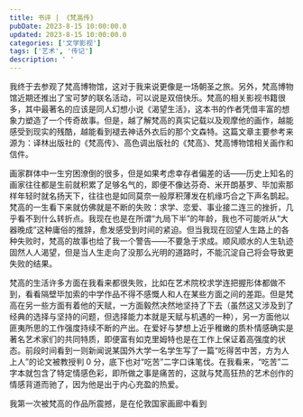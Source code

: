 ```yaml
---
title: 书评 | 《梵高传》
pubDate: 2023-8-15 10:00:00.0
updated: 2023-8-15 10:00:00.0
categories: ['文学影视']
tags: ['艺术', '传记']
description: ' '
---
```

我终于去参观了梵高博物馆，这对于我来说更像是一场朝圣之旅。另外，梵高博物馆近期还推出了宝可梦的联名活动，可以说是双倍快乐。梵高的相关影视书籍很多，其中最著名的应该是同人幻想小说《渴望生活》，这本书的作者凭借丰富的想象力塑造了一个传奇故事。但是，越了解梵高的真实记载以及观摩他的画作，越能感受到现实的残酷，越能看到褪去神话外衣后的那个文森特。这篇文章主要参考来源为：译林出版社的《梵高传》、高色调出版社的《梵高》、梵高博物馆相关画作和信件。

画家群体中一生穷困潦倒的很多，但是如果考虑幸存者偏差的话——历史上知名的画家往往都是生前就积累了足够名气的，即便不像达芬奇、米开朗基罗、毕加索那样年轻时就名扬天下，往往也是如同莫奈一般厚积薄发在机缘巧合之下声名鹊起。梵高的一生看下来就仿佛就是不断的失败：求学、恋爱、事业接二连三的挫折，几乎看不到什么转折点。我现在也是在所谓“九局下半”的年龄，我也不可能听从“大器晚成”这种庸俗的推辞，愈发感受到时间的紧迫。但当我现在回望人生路上的各种失败时，梵高的故事也给了我一个警告——不要急于求成。顺风顺水的人生轨迹固然人人渴望，但是当人生走向了没那么光明的道路时，不能沉淀自己将会导致更失败的结果。

梵高的生活许多方面在我看来都很失败，比如在艺术院校求学连把握形体都做不到，看看隔壁毕加索的中学作品不得不感慨人和人在某些方面之间的差距。但是梵高在另一些方面有着他的天赋，一方面毅然决然地坚持了下去（虽然这又涉及到了经典的选择与坚持的问题，但选择能力本就是天赋与机遇的一种），另一方面他以匪夷所思的工作强度持续不断的产出。在爱好与梦想上近乎稚嫩的质朴情感确实是著名艺术家们的共同特质，即便富有如克里姆特也是在工作上保证着高强度的状态。前段时间看到一则新闻说某国外大学一名学生写了一篇“吃得苦中苦，方为人上人”的论文被教授判 0 分，底下也对“吃苦”二字口诛笔伐。在我看来，“吃苦”二字本就包含了特定情感色彩，即所做之事是痛苦的，这就与梵高狂热的艺术创作的情感背道而驰了，因为他是出于内心充盈的热爱。

我第一次被梵高的作品所震撼，是在伦敦国家画廊中看到